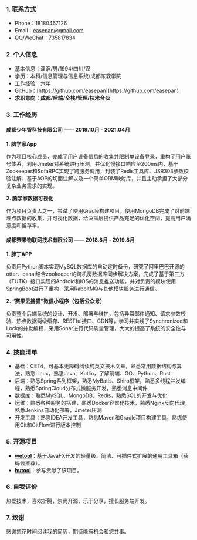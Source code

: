 ### 1. 联系方式

- Phone：18180467126
- Email：easepan@gmail.com
- QQ/WeChat：735817834

### 2. 个人信息

- 基本信息：潘滔/男/1994/四川/汉
- 学历：本科/信息管理与信息系统/成都东软学院
- 工作经验：六年
- GitHub：[https://github.com/easepan](https://github.com/easepan)
- **求职意向：成都/后端/全栈/管理/技术合伙**

### 3. 工作经历

#### 成都少年智科技有限公司 —— 2019.10月 - 2021.04月

**1. 脑学家App**

作为项目核心成员，完成了用户设备信息的收集并限制单设备登录，重构了用户账号体系，利用Jmeter对系统进行压测，并优化慢接口响应至200ms内，基于Zookeeper和SofaRPC实现了跨服务调用，封装了Redis工具库、JSR303参数校验注解、基于AOP的切面注解以及一个简单ORM映射库，并且主动承担了大部分复杂业务需求的实现。

**2. 脑学家数据可视化**

作为项目负责人之一，尝试了使用Gradle构建项目，使用MongoDB完成了对前端埋点数据的收集，并可视化数据，给决策层提供产品充足的优化空间，提高用户满意度和留存率。

#### 成都赛果物联网技术有限公司 —— 2018.8月 - 2019.8月

**1. 胖丁APP**

负责用Python脚本实现MySQL数据库的自动定时备份，研究了阿里巴巴开源的otter、canal结合zookeeper的跨机房数据库同步解决方案，完成了基于第三方（TUTK）接口实现的Android和IOS的消息推送功能，并对负责的模块使用SpringBoot进行了重构，采用RabbitMQ与其他模块服务进行通信。

**2. “赛果云撸猫”微信小程序（包括公众号）**

负责整个后端系统的设计、开发、部署与维护，包括异常邮件通知、请求参数校验、热点数据两级缓存、RESTful接口、CDN等，学习并实践了Synchronized和Lock的并发编程，采用Sonar进行代码质量管理，大大的提高了系统的安全性与可用性。

### 4. 技能清单

- 基础：CET4，可基本无障碍阅读纯英文技术文章，熟悉常用数据结构与算法，熟悉Linux，熟悉Java、Kotlin，了解前端、GO、Python、Rust
- 后端：熟悉Spring系列框架，熟悉MyBatis、Shiro框架，熟悉多线程并发编程，熟悉SpringCloud分布式微服务开发，熟悉消息中间件
- 数据库：熟悉MySQL、MongoDB、Redis，熟悉SQL的开发与优化
- 运维：熟悉各种服务的搭建，熟悉Docker容器化技术，熟悉Nginx反向代理，熟悉Jenkins自动化部署，Jmeter压测
- 开发工具：熟悉IDEA开发工具，熟悉Maven和Gradle项目构建工具，熟练使用Git和GitFlow进行版本控制

### 5. 开源项目

- [**wetool**](https://gitee.com/code4everything/wetool)：基于JavaFX开发的轻量级、简洁、可插件式扩展的通用工具箱（获码云推荐）。
- [**hutool**](https://gitee.com/dromara/hutool)：参与贡献了该项目。

### 6. 自我评价

热爱技术，喜欢折腾，崇尚开源，乐于分享，擅长服务端开发。

### 7. 致谢

感谢您花时间阅读我的简历，期待能有机会和您共事。
